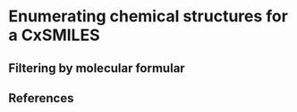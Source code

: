 # Enumerating chemical structures for a CxSMILES

## Filtering by molecular formular

## References



